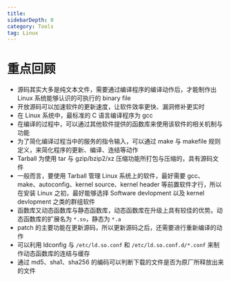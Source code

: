 ```yaml
---
title: 
sidebarDepth: 0 
category: Tools 
tag: Linux
---
```

# 重点回顾

- 源码其实大多是纯文本文件，需要通过编译程序的编译动作后，才能制作出 Linux 系统能够认识的可执行的 binary file
- 开放源码可以加速软件的更新速度，让软件效率更快、漏洞修补更实时
- 在 Linux 系统中，最标准的 C 语言编译程序为 gcc
- 在编译的过程中，可以通过其他软件提供的函数库来使用该软件的相关机制与功能
- 为了简化编译过程当中的服务的指令输入，可以通过 make 与 makefile 规则定义，来简化程序的更新、编译、连结等动作
- Tarball 为使用 tar 与 gzip/bzip2/xz 压缩功能所打包与压缩的，具有源码文件
- 一般而言，要使用 Tarball 管理 Linux 系统上的软件，最好需要 gcc、make、autoconfig、kernel source、kernel header 等前置软件才行，所以在安装 Linux 之初，最好能够选择 Software devlopment 以及 kernel devlopment 之类的群组软件
- 函数库又动态函数库与静态函数库，动态函数库在升级上具有较佳的优势。动态函数库的扩展名为 `*.so`，静态为 `*.a`
- patch 的主要功能在更新源码，所以更新源码之后，还需要进行重新编译的动作
- 可以利用 ldconfig 与 `/etc/ld.so.conf` 和 `/etc/ld.so.conf.d/*.conf` 来制作动态函数库的连结与缓存
- 通过 md5、sha1、sha256 的编码可以判断下载的文件是否为原厂所释放出来的文件